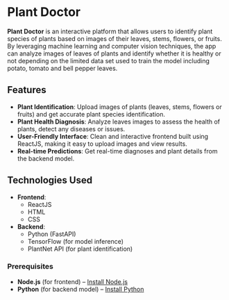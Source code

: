 # Plant Doctor

**Plant Doctor** is an interactive platform that allows users to identify plant species of plants based on images of their leaves, stems, flowers, or fruits. By leveraging machine learning and computer vision techniques, the app can analyze images of leaves of plants and identify whether it is healthy or not depending on the limited data set used to train the model including potato, tomato and bell pepper leaves.

## Features

- **Plant Identification**: Upload images of plants (leaves, stems, flowers or fruits) and get accurate plant species identification.
- **Plant Health Diagnosis**: Analyze leaves images to assess the health of plants, detect any diseases or issues.
- **User-Friendly Interface**: Clean and interactive frontend built using ReactJS, making it easy to upload images and view results.
- **Real-time Predictions**: Get real-time diagnoses and plant details from the backend model.

## Technologies Used

- **Frontend**: 
  - ReactJS
  - HTML
  - CSS
- **Backend**:
  - Python (FastAPI)
  - TensorFlow (for model inference)
  - PlantNet API (for plant identification)

### Prerequisites

- **Node.js** (for frontend) – [Install Node.js](https://nodejs.org/)
- **Python** (for backend model) – [Install Python](https://www.python.org/downloads/)
